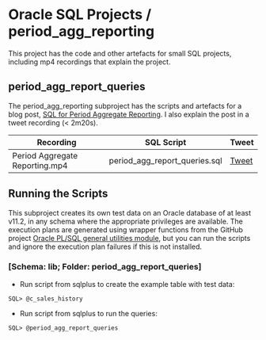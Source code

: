# Oracle SQL Projects / period_agg_reporting
This project has the code and other artefacts for small SQL projects, including mp4 recordings that explain the project.

## period_agg_report_queries
The period_agg_reporting subproject has the scripts and artefacts for a blog post, [SQL for Period Aggregate Reporting](http://aprogrammerwrites.eu/?p=3006). I also explain the post in a tweet recording (< 2m20s).

Recording                      | SQL Script                    | Tweet
-------------------------------|-------------------------------|------
Period Aggregate Reporting.mp4 | period_agg_report_queries.sql | [Tweet](https://twitter.com/BrenPatF/status/1366062116264955912)

## Running the Scripts
This subproject creates its own test data on an Oracle database of at least v11.2, in any schema where the appropriate privileges are available. The execution plans are generated using wrapper functions from the GitHub project [Oracle PL/SQL general utilities module](https://github.com/BrenPatF/oracle_plsql_utils), but you can run the scripts and ignore the execution plan failures if this is not installed.
### [Schema: lib; Folder: period_agg_report_queries]

- Run script from sqlplus to create the example table with test data:
```
SQL> @c_sales_history
```
- Run script from sqlplus to run the queries:
```
SQL> @period_agg_report_queries
```